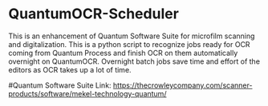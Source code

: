 # QuantumOCR-Scheduler
This is an enhancement of Quantum Software Suite for microfilm scanning and digitalization. This is a python script to recognize jobs ready for OCR coming from Quantum Process and finish OCR on them automatically overnight on QuantumOCR. Overnight batch jobs save time and effort of the editors as OCR takes up a lot of time.


#Quantum Software Suite
Link: https://thecrowleycompany.com/scanner-products/software/mekel-technology-quantum/
